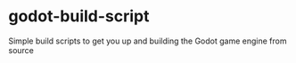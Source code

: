 # godot-build-script
Simple build scripts to get you up and building the Godot game engine from source

